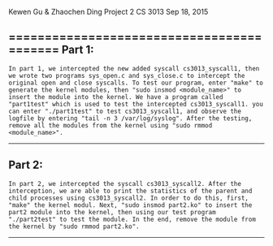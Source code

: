 Kewen Gu & Zhaochen Ding
Project 2
CS 3013
Sep 18, 2015

==========================================
Part 1:
------
	In part 1, we intercepted the new added syscall cs3013_syscall1, then we wrote two programs sys_open.c and sys_close.c to intercept the original open and close syscalls. To test our program, enter "make" to generate the kernel modules, then "sudo insmod <module_name>" to insert the module into the kernel. We have a program called "part1test" which is used to test the intercepted cs3013_syscall1. you can enter "./part1test" to test cs3013_syscall1, and observe the logfile by entering "tail -n 3 /var/log/syslog". After the testing, remove all the modules from the kernel using "sudo rmmod <module_name>".
------------------------------------------

Part 2:
------
	In part 2, we intercepted the syscall cs3013_syscall2. After the interception, we are able to print the statistics of the parent and child processes using cs3013_syscall2. In order to do this, first, "make" the kernel modul. Next, "sudo insmod part2.ko" to insert the part2 module into the kernel, then using our test program "./part2test" to test the module. In the end, remove the module from the kernel by "sudo rmmod part2.ko".
------------------------------------------

